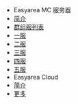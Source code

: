 * Easyarea MC 服务器
 * [简介](server/简介.md)
 * [群组服列表](server/list.md)
  * [一服](server/server/1.md)
  * [二服](server/server/1.md)
  * [三服](server/server/1.md)
  * [四服](server/server/1.md)
  * [五服](server/server/1.md)
* Easyarea Cloud
 * [简介](cloud/简介.md)
 * [更多](cloud/more.md)
